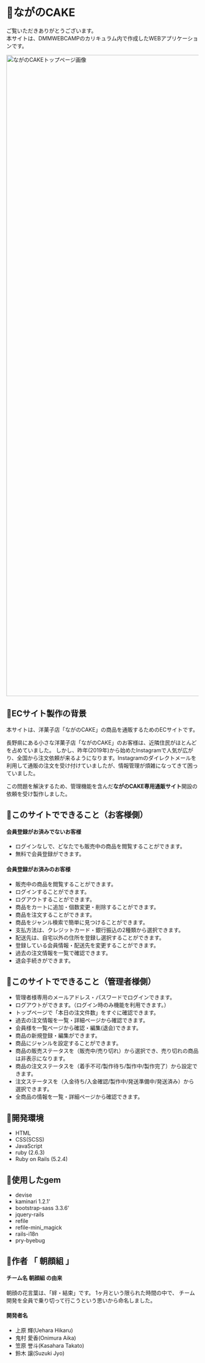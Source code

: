 # 🍰ながのCAKE

ご覧いただきありがとうございます。  
本サイトは、DMMWEBCAMPのカリキュラム内で作成したWEBアプリケーションです。 
 
<img width="1677" alt="ながのCAKEトップページ画像" src="https://user-images.githubusercontent.com/69783418/98620931-9687d080-2349-11eb-9a03-da61bb590eed.png">

## 🍰ECサイト製作の背景

本サイトは、洋菓子店「ながのCAKE」の商品を通販するためのECサイトです。

長野県にある小さな洋菓子店「ながのCAKE」のお客様は、近隣住民がほとんどを占めていました。
しかし、昨年(2019年)から始めたInstagramで人気が広がり、全国から注文依頼が来るようになります。Instagramのダイレクトメールを利用して通販の注文を受け付けていましたが、情報管理が煩雑になってきて困っていました。

この問題を解決するため、管理機能を含んだ**ながのCAKE専用通販サイト**開設の依頼を受け製作しました。

## 🍰このサイトでできること（お客様側）

#### 会員登録がお済みでないお客様
* ログインなしで、どなたでも販売中の商品を閲覧することができます。
* 無料で会員登録ができます。

#### 会員登録がお済みのお客様
* 販売中の商品を閲覧することができます。
* ログインすることができます。
* ログアウトすることができます。
* 商品をカートに追加・個数変更・削除することができます。
* 商品を注文することができます。
* 商品をジャンル検索で簡単に見つけることができます。
* 支払方法は、クレジットカード・銀行振込の2種類から選択できます。
* 配送先は、自宅以外の住所を登録し選択することができます。
* 登録している会員情報・配送先を変更することができます。
* 過去の注文情報を一覧で確認できます。
* 退会手続きができます。

## 🍰このサイトでできること（管理者様側）

* 管理者様専用のメールアドレス・パスワードでログインできます。
* ログアウトができます。（ログイン時のみ機能を利用できます。）
* トップページで「本日の注文件数」をすぐに確認できます。
* 過去の注文情報を一覧・詳細ページから確認できます。
* 会員様を一覧ページから確認・編集(退会)できます。
* 商品の新規登録・編集ができます。
* 商品にジャンルを設定することができます。
* 商品の販売ステータスを（販売中/売り切れ）から選択でき、売り切れの商品は非表示になります。
* 商品の注文ステータスを（着手不可/製作待ち/製作中/製作完了）から設定できます。
* 注文ステータスを（入金待ち/入金確認/製作中/発送準備中/発送済み）から選択できます。
* 全商品の情報を一覧・詳細ページから確認できます。

## 🍰開発環境

* HTML
* CSS(SCSS)
* JavaScript
* ruby (2.6.3)
* Ruby on Rails (5.2.4)

## 🍰使用したgem

* devise
* kaminari 1.2.1'
* bootstrap-sass 3.3.6'
* jquery-rails
* refile
* refile-mini_magick
* rails-i18n
* pry-byebug

## 🍰作者 「 朝顔組 」

#### チーム名 朝顔組 の由来
朝顔の花言葉は、「絆・結束」です。
1ヶ月という限られた時間の中で、
チーム開発を全員で乗り切って行こうという思いから命名しました。

#### 開発者名

* 上原 輝(Uehara Hikaru)
* 鬼村 愛香(Onimura Aika)
* 笠原 誉斗(Kasahara Takato)
* 鈴木 譲(Suzuki Jyo)

